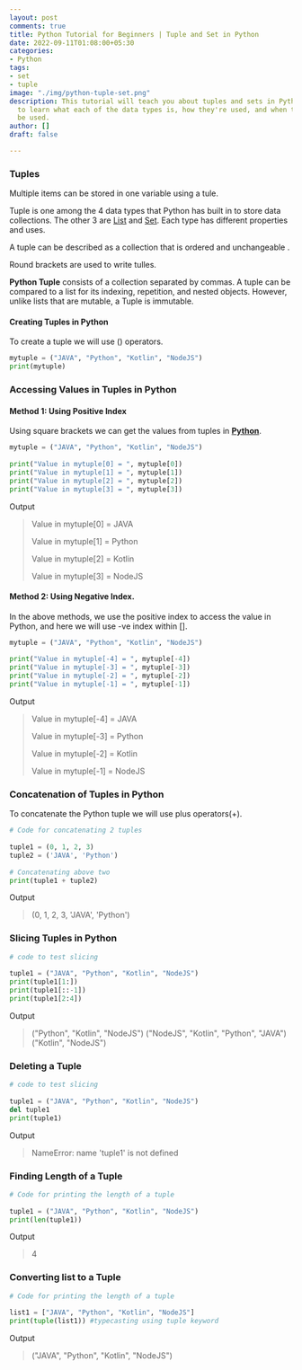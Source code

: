 ```yaml
---
layout: post
comments: true
title: Python Tutorial for Beginners | Tuple and Set in Python
date: 2022-09-11T01:08:00+05:30
categories:
- Python
tags:
- set
- tuple
image: "./img/python-tuple-set.png"
description: This tutorial will teach you about tuples and sets in Python. Read on
  to learn what each of the data types is, how they're used, and when they should
  be used.
author: []
draft: false

---
```

### Tuples

Multiple items can be stored in one variable using a tule.

Tuple is one among the 4 data types that Python has built in to store data collections. The other 3 are [List](https://www.w3schools.com/python/python_lists.asp) and [Set](https://www.w3schools.com/python/python_sets.asp). Each type has different properties and uses.

A tuple can be described as a collection that is ordered and unchangeable .

Round brackets are used to write tulles.

**Python Tuple** consists of a collection separated by commas. A tuple can be compared to a list for its indexing, repetition, and nested objects. However, unlike lists that are mutable, a Tuple is immutable.

#### Creating Tuples in Python

To create a tuple we will use () operators.

```python
mytuple = ("JAVA", "Python", "Kotlin", "NodeJS")
print(mytuple)
```

### Accessing Values in Tuples in Python

#### Method 1: Using Positive Index

Using square brackets we can get the values from tuples in [**Python**](https://learnpainless.com/categories/python/ "Python Programming Language").

```python
mytuple = ("JAVA", "Python", "Kotlin", "NodeJS")
  
print("Value in mytuple[0] = ", mytuple[0])
print("Value in mytuple[1] = ", mytuple[1])
print("Value in mytuple[2] = ", mytuple[2])
print("Value in mytuple[3] = ", mytuple[3])
```

Output

> Value in mytuple\[0\] =  JAVA
>
> Value in mytuple\[1\] =  Python
>
> Value in mytuple\[2\] =  Kotlin
>
> Value in mytuple\[3\] =  NodeJS

#### Method 2: Using Negative Index.

In the above methods, we use the positive index to access the value in Python, and here we will use -ve index within \[\].

```python
mytuple = ("JAVA", "Python", "Kotlin", "NodeJS")
  
print("Value in mytuple[-4] = ", mytuple[-4])
print("Value in mytuple[-3] = ", mytuple[-3])
print("Value in mytuple[-2] = ", mytuple[-2])
print("Value in mytuple[-1] = ", mytuple[-1])
```

Output

> Value in mytuple\[-4\] =  JAVA
>
> Value in mytuple\[-3\] =  Python
>
> Value in mytuple\[-2\] =  Kotlin
>
> Value in mytuple\[-1\] =  NodeJS

### Concatenation of Tuples in Python

To concatenate the Python tuple we will use plus operators(+).

```python
# Code for concatenating 2 tuples
  
tuple1 = (0, 1, 2, 3)
tuple2 = ('JAVA', 'Python')
  
# Concatenating above two
print(tuple1 + tuple2)
```

Output

> (0, 1, 2, 3, 'JAVA', 'Python')

### Slicing Tuples in Python

```python
# code to test slicing
  
tuple1 = ("JAVA", "Python", "Kotlin", "NodeJS")
print(tuple1[1:])
print(tuple1[::-1])
print(tuple1[2:4])
```

Output
> ("Python", "Kotlin", "NodeJS")
> ("NodeJS", "Kotlin", "Python", "JAVA")
> ("Kotlin", "NodeJS")

### Deleting a Tuple

```python
# code to test slicing
  
tuple1 = ("JAVA", "Python", "Kotlin", "NodeJS")
del tuple1
print(tuple1)
```

Output

> NameError: name 'tuple1' is not defined

### Finding Length of a Tuple

```python
# Code for printing the length of a tuple
  
tuple1 = ("JAVA", "Python", "Kotlin", "NodeJS")
print(len(tuple1))
```

Output

> 4

### Converting list to a Tuple

```python
# Code for printing the length of a tuple
  
list1 = ["JAVA", "Python", "Kotlin", "NodeJS"]
print(tuple(list1)) #typecasting using tuple keyword
```

Output

> ("JAVA", "Python", "Kotlin", "NodeJS")